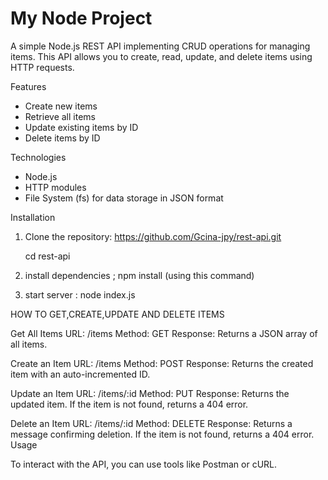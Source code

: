 # My Node Project

A simple Node.js REST API implementing CRUD operations for managing items. This API allows you to create, read, update, and delete items using HTTP requests.


 Features

- Create new items
- Retrieve all items
- Update existing items by ID
- Delete items by ID

 Technologies

- Node.js
- HTTP modules
- File System (fs) for data storage in JSON format

 Installation

1. Clone the repository:
   https://github.com/Gcina-jpy/rest-api.git
 
   cd rest-api

2. install dependencies ;
npm install (using this command)

3. start server : 
node index.js

HOW TO GET,CREATE,UPDATE AND DELETE ITEMS

Get All Items
URL: /items
Method: GET
Response: Returns a JSON array of all items.

Create an Item
URL: /items
Method: POST
Response: Returns the created item with an auto-incremented ID.

Update an Item
URL: /items/:id
Method: PUT
Response: Returns the updated item. If the item is not found, returns a 404 error.

Delete an Item
URL: /items/:id
Method: DELETE
Response: Returns a message confirming deletion. If the item is not found, returns a 404 error.
Usage

To interact with the API, you can use tools like Postman or cURL.
